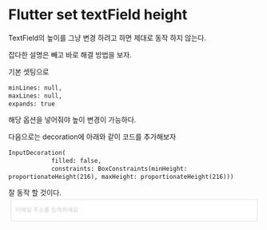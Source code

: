 # Flutter set textField height



TextField의 높이를 그냥 변경 하려고 하면 제대로 동작 하지 않는다.

잡다한 설명은 빼고 바로 해결 방법을 보자.

기본 셋팅으로

```
minLines: null,
maxLines: null,
expands: true 
```

해당 옵션을 넣어줘야 높이 변경이 가능하다.

다음으로는 decoration에 아래와 같이 코드를 추가해보자

```
InputDecoration(
            filled: false,
            constraints: BoxConstraints(minHeight: proportionateHeight(216), maxHeight: proportionateHeight(216)))
```



잘 동작 할 것이다.![](/assets/img/blog/2022-12-19_1.png)

